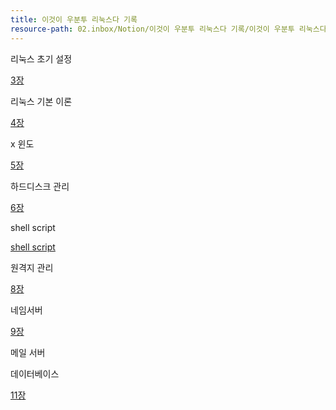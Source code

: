 ```yaml
---
title: 이것이 우분투 리눅스다 기록
resource-path: 02.inbox/Notion/이것이 우분투 리눅스다 기록/이것이 우분투 리눅스다 기록.md
---
```

리눅스 초기 설정

[3장](3장.md)

  

리눅스 기본 이론

[4장](4장.md)

  

x 윈도

[5장](5장.md)

  

하드디스크 관리

[6장](6장.md)

  

shell script

[shell script](shell%20script.md)
  

원격지 관리

[8장](8장.md)

  

네임서버

[9장](9장.md)

  

메일 서버

  

데이터베이스

  

[11장](11장.md)